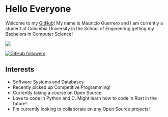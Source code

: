 # Hello Everyone
Welcome to my [GitHub](https://github.com/Mg4145)! My name is Mauricio Guerrero and I am currently a student at Columbia 
University in the School of Engineering getting my Bachelors in Computer Science!

[![](https://img.shields.io/badge/LinkedIn-blue)](https://www.linkedin.com/in/mauricio-guerrero-b486a512b/)

[![GitHub followers](https://img.shields.io/github/followers/Mg4145?label=Follow&style=social)](https://github.com/Mg4145)

## Interests 
- Software Systems and Databases
- Recently picked up Competitive Programming!
- Currently taking a course on Open Source 
- Love to code in Python and C. Might learn how to code in Rust in the future! 
- I'm currently looking to collaborate on any Open Source projects!


<!--
**Mg4145/mg4145** is a ✨ _special_ ✨ repository because its `README.md` (this file) appears on your GitHub profile.

Here are some ideas to get you started:

- 🔭 I’m currently working on ...
- 🌱 I’m currently learning ...
- 👯 I’m looking to collaborate on ...
- 🤔 I’m looking for help with ...
- 💬 Ask me about ...
- 📫 How to reach me: ...
- 😄 Pronouns: ...
- ⚡ Fun fact: ...
-->
